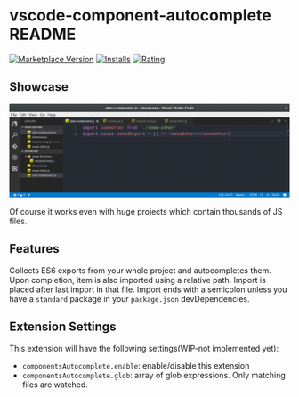 # vscode-component-autocomplete README

[![Marketplace Version](http://vsmarketplacebadge.apphb.com/version/capaj.vscode-component-autocomplete.svg)](https://marketplace.visualstudio.com/items?itemName=capaj.vscode-component-autocomplete) [![Installs](http://vsmarketplacebadge.apphb.com/installs/capaj.vscode-component-autocomplete.svg)](https://marketplace.visualstudio.com/items?itemName=capaj.vscode-component-autocomplete) [![Rating](http://vsmarketplacebadge.apphb.com/rating/capaj.vscode-component-autocomplete.svg)](https://marketplace.visualstudio.com/items?itemName=capaj.vscode-component-autocomplete)

## Showcase

![showcase](images/showcase.gif)

Of course it works even with huge projects which contain thousands of JS files.

## Features
Collects ES6 exports from your whole project and autocompletes them. Upon completion, item is also imported using a relative path. Import is placed after last import in that file. Import ends with a semicolon unless you have a `standard` package in your `package.json` devDependencies.

## Extension Settings

This extension will have the following settings(WIP-not implemented yet):

* `componentsAutocomplete.enable`: enable/disable this extension
* `componentsAutocomplete.glob`: array of glob expressions. Only matching files are watched.
